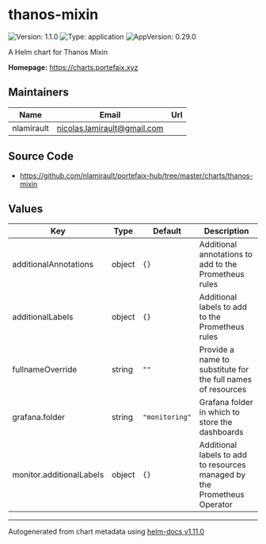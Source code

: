 # thanos-mixin

![Version: 1.1.0](https://img.shields.io/badge/Version-1.1.0-informational?style=flat-square) ![Type: application](https://img.shields.io/badge/Type-application-informational?style=flat-square) ![AppVersion: 0.29.0](https://img.shields.io/badge/AppVersion-0.29.0-informational?style=flat-square)

A Helm chart for Thanos Mixin

**Homepage:** <https://charts.portefaix.xyz>

## Maintainers

| Name | Email | Url |
| ---- | ------ | --- |
| nlamirault | <nicolas.lamirault@gmail.com> |  |

## Source Code

* <https://github.com/nlamirault/portefaix-hub/tree/master/charts/thanos-mixin>

## Values

| Key | Type | Default | Description |
|-----|------|---------|-------------|
| additionalAnnotations | object | `{}` | Additional annotations to add to the Prometheus rules |
| additionalLabels | object | `{}` | Additional labels to add to the Prometheus rules |
| fullnameOverride | string | `""` | Provide a name to substitute for the full names of resources |
| grafana.folder | string | `"monitoring"` | Grafana folder in which to store the dashboards |
| monitor.additionalLabels | object | `{}` | Additional labels to add to resources managed by the Prometheus Operator |

----------------------------------------------
Autogenerated from chart metadata using [helm-docs v1.11.0](https://github.com/norwoodj/helm-docs/releases/v1.11.0)
